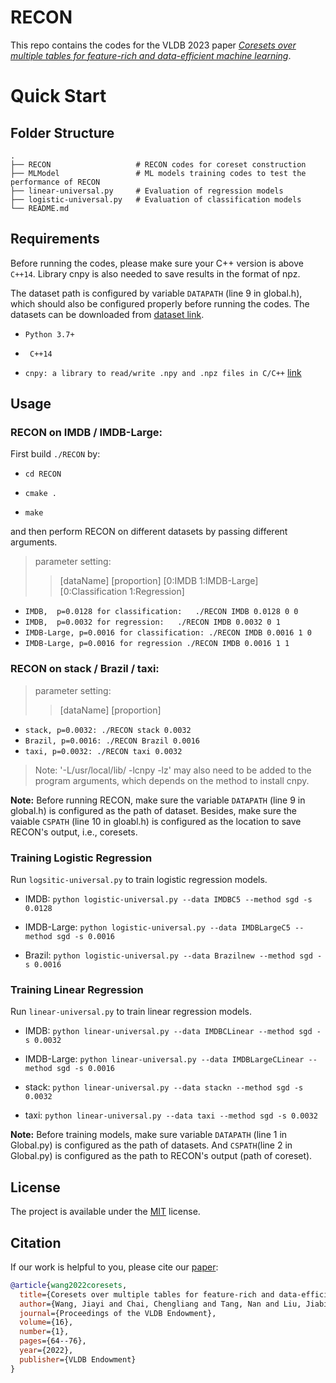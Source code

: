 # RECON
This repo contains the codes for the VLDB 2023 paper [_Coresets over multiple tables for feature-rich and data-efficient machine learning_](https://www.vldb.org/pvldb/vol16/p64-wang.pdf). 


# Quick Start

## Folder Structure

    .
    ├── RECON                   # RECON codes for coreset construction
    ├── MLModel                 # ML models training codes to test the performance of RECON
    ├── linear-universal.py     # Evaluation of regression models
    ├── logistic-universal.py   # Evaluation of classification models
    └── README.md               



## Requirements
Before running the codes, please make sure your C++ version is above `C++14`. 
Library cnpy is also needed to save results in the format of npz.

The dataset path is configured by variable `DATAPATH` (line 9 in  global.h), which should also be configured properly before running the codes.
The datasets can be downloaded from [dataset link](https://cloud.tsinghua.edu.cn/d/96132c6b279e4097baaa/).
- `Python 3.7+`

- ` C++14`
- `cnpy: a library to read/write .npy and .npz files in C/C++`  [link](https://github.com/rogersce/cnpy)



## Usage

### RECON on IMDB / IMDB-Large:
First build `./RECON` by:

- `cd RECON`

- `cmake .`

- `make`


and then perform RECON on different datasets by passing different arguments.
> parameter setting:  
>> [dataName] [proportion] [0:IMDB 1:IMDB-Large] [0:Classification 1:Regression]

- `IMDB,  p=0.0128 for classification:   ./RECON IMDB 0.0128 0 0 `
- `IMDB,  p=0.0032 for regression:   ./RECON IMDB 0.0032 0 1`
- `IMDB-Large, p=0.0016 for classification: ./RECON IMDB 0.0016 1 0`
- `IMDB-Large, p=0.0016 for regression ./RECON IMDB 0.0016 1 1`



### RECON on stack / Brazil / taxi:


> parameter setting:  
>> [dataName] [proportion] 
- `stack, p=0.0032: ./RECON stack 0.0032`
- `Brazil, p=0.0016: ./RECON Brazil 0.0016`
- `taxi, p=0.0032: ./RECON taxi 0.0032`

>  Note: '-L/usr/local/lib/ -lcnpy -lz' may also need to be added to the program arguments, which depends on the method to install cnpy.

**Note:** Before running RECON, make sure the variable `DATAPATH` (line 9 in  global.h) is configured as the path of dataset.
Besides, make sure the vaiable `CSPATH` (line 10 in gloabl.h) is configured as the location to save RECON's output, i.e., coresets.


### Training Logistic Regression
Run `logsitic-universal.py` to train logistic regression models.

- IMDB: `python logistic-universal.py --data IMDBC5 --method sgd -s 0.0128 `

- IMDB-Large: `python logistic-universal.py --data IMDBLargeC5 --method sgd -s 0.0016 `


- Brazil: `python logistic-universal.py --data Brazilnew --method sgd -s 0.0016 `

 

### Training Linear Regression
Run `linear-universal.py` to train linear regression models.

- IMDB: `python linear-universal.py --data IMDBCLinear --method sgd -s 0.0032 `

- IMDB-Large: `python linear-universal.py --data IMDBLargeCLinear --method sgd -s 0.0016 `

- stack: `python linear-universal.py --data stackn --method sgd -s 0.0032`


- taxi: `python linear-universal.py --data taxi --method sgd -s 0.0032`

**Note:** Before training models, make sure variable `DATAPATH` (line 1 in  Global.py) is configured as the path of datasets. 
And `CSPATH`(line 2 in  Global.py) is configured as the path to RECON's output (path of coreset).  


## License

The project is available under the [MIT](LICENSE.md) license.

## Citation
If our work is helpful to you, please cite our [paper](https://www.vldb.org/pvldb/vol16/p64-wang.pdf):
```bibtex
@article{wang2022coresets,
  title={Coresets over multiple tables for feature-rich and data-efficient machine learning},
  author={Wang, Jiayi and Chai, Chengliang and Tang, Nan and Liu, Jiabin and Li, Guoliang},
  journal={Proceedings of the VLDB Endowment},
  volume={16},
  number={1},
  pages={64--76},
  year={2022},
  publisher={VLDB Endowment}
}

```
